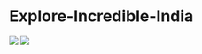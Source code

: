 # Explore-Incredible-India
<img src="https://i.ibb.co/FqtvCvb/Screenshot-2022-10-02-011047.png" />

<img src="https://i.ibb.co/FXwNqdV/Screenshot-2022-10-02-011137.png" />
